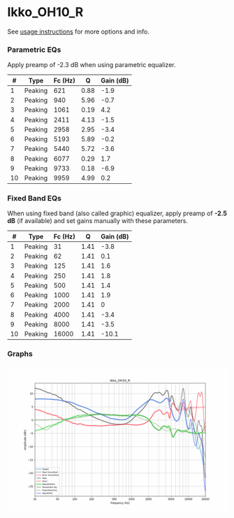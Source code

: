 # Ikko_OH10_R
See [usage instructions](https://github.com/jaakkopasanen/AutoEq#usage) for more options and info.

### Parametric EQs
Apply preamp of -2.3 dB when using parametric equalizer.

|   # | Type    |   Fc (Hz) |    Q |   Gain (dB) |
|-----|---------|-----------|------|-------------|
|   1 | Peaking |       621 | 0.88 |        -1.9 |
|   2 | Peaking |       940 | 5.96 |        -0.7 |
|   3 | Peaking |      1061 | 0.19 |         4.2 |
|   4 | Peaking |      2411 | 4.13 |        -1.5 |
|   5 | Peaking |      2958 | 2.95 |        -3.4 |
|   6 | Peaking |      5193 | 5.89 |        -0.2 |
|   7 | Peaking |      5440 | 5.72 |        -3.6 |
|   8 | Peaking |      6077 | 0.29 |         1.7 |
|   9 | Peaking |      9733 | 0.18 |        -6.9 |
|  10 | Peaking |      9959 | 4.99 |         0.2 |

### Fixed Band EQs
When using fixed band (also called graphic) equalizer, apply preamp of **-2.5 dB** (if available) and set gains manually with these parameters.

|   # | Type    |   Fc (Hz) |    Q |   Gain (dB) |
|-----|---------|-----------|------|-------------|
|   1 | Peaking |        31 | 1.41 |        -3.8 |
|   2 | Peaking |        62 | 1.41 |         0.1 |
|   3 | Peaking |       125 | 1.41 |         1.6 |
|   4 | Peaking |       250 | 1.41 |         1.8 |
|   5 | Peaking |       500 | 1.41 |         1.4 |
|   6 | Peaking |      1000 | 1.41 |         1.9 |
|   7 | Peaking |      2000 | 1.41 |         0   |
|   8 | Peaking |      4000 | 1.41 |        -3.4 |
|   9 | Peaking |      8000 | 1.41 |        -3.5 |
|  10 | Peaking |     16000 | 1.41 |       -10.1 |

### Graphs
![](./Ikko_OH10_R.png)
